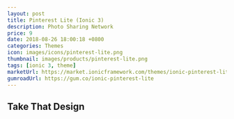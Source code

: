 ```yaml
---
layout: post
title: Pinterest Lite (Ionic 3)
description: Photo Sharing Network
price: 9
date: 2018-08-26 18:00:18 +0800
categories: Themes
icon: images/icons/pinterest-lite.png
thumbnail: images/products/pinterest-lite.png
tags: [ionic 3, theme]
marketUrl: https://market.ionicframework.com/themes/ionic-pinterest-lite
gumroadUrl: https://gum.co/ionic-pinterest-lite
---
```


## Take That Design
